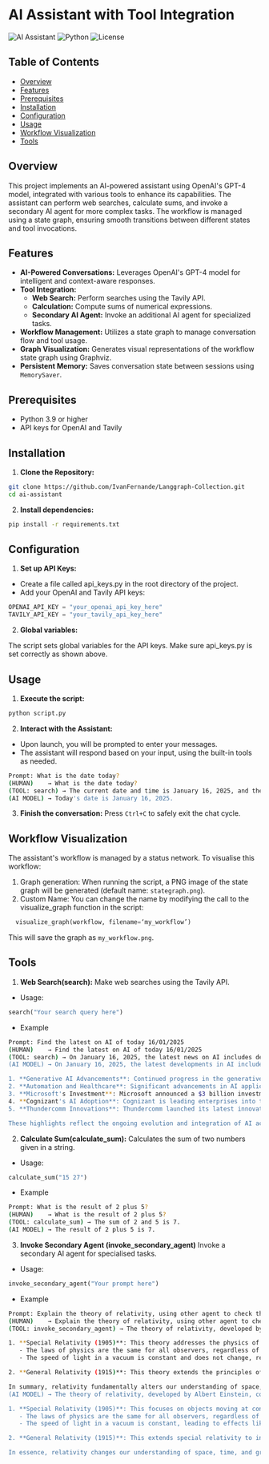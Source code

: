 # AI Assistant with Tool Integration

![AI Assistant](https://img.shields.io/badge/AI-Assistant-blue)
![Python](https://img.shields.io/badge/Python-3.9%2B-blue)
![License](https://img.shields.io/badge/License-Apache%202.0-blue)

## Table of Contents

- [Overview](#overview)
- [Features](#features)
- [Prerequisites](#prerequisites)
- [Installation](#installation)
- [Configuration](#configuration)
- [Usage](#usage)
- [Workflow Visualization](#workflow-visualization)
- [Tools](#tools)

## Overview

This project implements an AI-powered assistant using OpenAI's GPT-4 model, integrated with various tools to enhance its capabilities. The assistant can perform web searches, calculate sums, and invoke a secondary AI agent for more complex tasks. The workflow is managed using a state graph, ensuring smooth transitions between different states and tool invocations.

## Features

- **AI-Powered Conversations:** Leverages OpenAI's GPT-4 model for intelligent and context-aware responses.
- **Tool Integration:**
  - **Web Search:** Perform searches using the Tavily API.
  - **Calculation:** Compute sums of numerical expressions.
  - **Secondary AI Agent:** Invoke an additional AI agent for specialized tasks.
- **Workflow Management:** Utilizes a state graph to manage conversation flow and tool usage.
- **Graph Visualization:** Generates visual representations of the workflow state graph using Graphviz.
- **Persistent Memory:** Saves conversation state between sessions using `MemorySaver`.

## Prerequisites

- Python 3.9 or higher
- API keys for OpenAI and Tavily

## Installation

1. **Clone the Repository:**

```bash
git clone https://github.com/IvanFernande/Langgraph-Collection.git
cd ai-assistant
```

2. **Install dependencies:**

```bash
pip install -r requirements.txt
```

## Configuration

1. **Set up API Keys:**

- Create a file called api_keys.py in the root directory of the project.
- Add your OpenAI and Tavily API keys:

```python
OPENAI_API_KEY = "your_openai_api_key_here"
TAVILY_API_KEY = "your_tavily_api_key_here"
```

2. **Global variables:**

The script sets global variables for the API keys. Make sure api_keys.py is set correctly as shown above.


## Usage

1. **Execute the script:**
```bash
python script.py
```

2. **Interact with the Assistant:**
- Upon launch, you will be prompted to enter your messages.
- The assistant will respond based on your input, using the built-in tools as needed.

```bash
Prompt: What is the date today?
(HUMAN)    → What is the date today?
(TOOL: search) → The current date and time is January 16, 2025, and the time is 19:08:29.
(AI MODEL) → Today's date is January 16, 2025.
```

3. **Finish the conversation:**
Press `Ctrl+C` to safely exit the chat cycle.

## Workflow Visualization
The assistant's workflow is managed by a status network. To visualise this workflow:

1. Graph generation:
   When running the script, a PNG image of the state graph will be generated (default name: `stategraph.png`).
2. Custom Name: You can change the name by modifying the call to the visualize_graph function in the script:
  ```python
    visualize_graph(workflow, filename=‘my_workflow’)
  ```
  This will save the graph as `my_workflow.png`.

## Tools
1. **Web Search(search):** Make web searches using the Tavily API.
- Usage:
```python
search("Your search query here")
```
- Example
```bash
Prompt: Find the latest on AI of today 16/01/2025
(HUMAN)    → Find the latest on AI of today 16/01/2025
(TOOL: search) → On January 16, 2025, the latest news on AI includes developments in Generative AI space, exciting AI advancements in automation, healthcare, and autonomous vehicles, Microsoft's $3 billion investment in India to boost AI and cloud services, Cognizant leading enterprises into the next generation of AI adoption with Neuro-R AI Multi-Agent Accelerator, and Thundercomm launching its latest innovations at CES 2025.
(AI MODEL) → On January 16, 2025, the latest developments in AI include:

1. **Generative AI Advancements**: Continued progress in the generative AI space, enhancing creativity and content creation.
2. **Automation and Healthcare**: Significant advancements in AI applications for automation and healthcare, improving efficiency and patient care.
3. **Microsoft's Investment**: Microsoft announced a $3 billion investment in India aimed at boosting AI and cloud services.
4. **Cognizant's AI Adoption**: Cognizant is leading enterprises into the next generation of AI adoption with its Neuro-R AI Multi-Agent Accelerator.
5. **Thundercomm Innovations**: Thundercomm launched its latest innovations at CES 2025, showcasing new AI technologies.

These highlights reflect the ongoing evolution and integration of AI across various sectors.
```

2. **Calculate Sum(calculate_sum):** Calculates the sum of two numbers given in a string.
- Usage:
```python
calculate_sum("15 27")
```
- Example
```bash
Prompt: What is the result of 2 plus 5?
(HUMAN)    → What is the result of 2 plus 5?
(TOOL: calculate_sum) → The sum of 2 and 5 is 7.
(AI MODEL) → The result of 2 plus 5 is 7.
```

3. **Invoke Secondary Agent (invoke_secondary_agent)** Invoke a secondary AI agent for specialised tasks.
- Usage:
```python
invoke_secondary_agent("Your prompt here")
```
- Example
```bash
Prompt: Explain the theory of relativity, using other agent to check the answer. I need the answer to be short
(HUMAN)    → Explain the theory of relativity, using other agent to check the answer. I need the answer to be short
(TOOL: invoke_secondary_agent) → The theory of relativity, developed by Albert Einstein, consists of two main parts: special relativity and general relativity.

1. **Special Relativity (1905)**: This theory addresses the physics of objects moving at constant speeds, particularly at speeds close to the speed of light. It introduces two key concepts:
   - The laws of physics are the same for all observers, regardless of their relative motion.
   - The speed of light in a vacuum is constant and does not change, regardless of the motion of the light source or observer. This leads to phenomena such as time dilation (time moving slower for fast-moving observers) and length contraction (objects appearing shorter in the direction of motion).

2. **General Relativity (1915)**: This theory extends the principles of special relativity to include acceleration and gravity. It describes gravity not as a force but as the curvature of spacetime caused by mass. Massive objects like planets and stars warp the fabric of spacetime, causing objects to follow curved paths. This explains phenomena such as the bending of light around massive objects and the precession of planetary orbits.

In summary, relativity fundamentally alters our understanding of space, time, and gravity, showing that they are interconnected and relative to the observer's motion.
(AI MODEL) → The theory of relativity, developed by Albert Einstein, consists of two main parts:

1. **Special Relativity (1905)**: This focuses on objects moving at constant speeds, particularly near the speed of light. It introduces two key ideas:
   - The laws of physics are the same for all observers, regardless of their relative motion.
   - The speed of light in a vacuum is constant, leading to effects like time dilation (time moves slower for fast-moving observers) and length contraction (objects appear shorter in the direction of motion).

2. **General Relativity (1915)**: This extends special relativity to include acceleration and gravity, describing gravity not as a force but as the curvature of spacetime caused by mass. Massive objects warp spacetime, causing other objects to follow curved paths, explaining phenomena like the bending of light around massive objects.

In essence, relativity changes our understanding of space, time, and gravity, showing they are interconnected and relative to the observer's motion.
```
